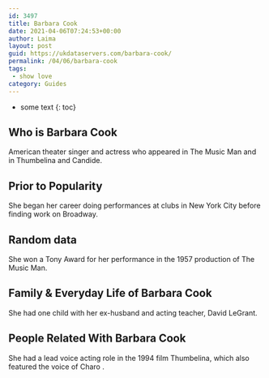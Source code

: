 ```yaml
---
id: 3497
title: Barbara Cook
date: 2021-04-06T07:24:53+00:00
author: Laima
layout: post
guid: https://ukdataservers.com/barbara-cook/
permalink: /04/06/barbara-cook
tags:
 - show love
category: Guides
---
```


* some text
{: toc}


## Who is Barbara Cook
                  
                  
                  
American theater singer and actress who appeared in The Music Man and in Thumbelina and Candide. 
                  
              
            
              
            
                
                
                
## Prior to Popularity
                  
                  
                  
She began her career doing performances at clubs in New York City before finding work on Broadway.
                  
              
            
              
            
                
                
                
## Random data
                  
                  
                  
She won a Tony Award for her performance in the 1957 production of The Music Man.
                  
              
            
              
            
                
                
                
## Family & Everyday Life of Barbara Cook
                  
                  
                  
She had one child with her ex-husband and acting teacher, David LeGrant.
                  
              
            
              
            
                
                
                
## People Related With Barbara Cook
                  
                  
                  
She had a lead voice acting role in the 1994 film Thumbelina, which also featured the voice of Charo .
                  
              
            
              
            
                
              
            
              
              
            
            
              
            
          
          
          